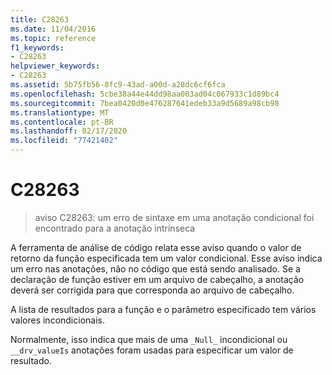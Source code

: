 ```yaml
---
title: C28263
ms.date: 11/04/2016
ms.topic: reference
f1_keywords:
- C28263
helpviewer_keywords:
- C28263
ms.assetid: 5b75fb56-8fc9-43ad-a00d-a28dc6cf6fca
ms.openlocfilehash: 5cbe38a44e44dd98aa003ad04c067933c1d89bc4
ms.sourcegitcommit: 7bea0420d0e476287641edeb33a9d5689a98cb98
ms.translationtype: MT
ms.contentlocale: pt-BR
ms.lasthandoff: 02/17/2020
ms.locfileid: "77421402"
---
```

# <a name="c28263"></a>C28263

> aviso C28263: um erro de sintaxe em uma anotação condicional foi encontrado para a anotação intrínseca

A ferramenta de análise de código relata esse aviso quando o valor de retorno da função especificada tem um valor condicional. Esse aviso indica um erro nas anotações, não no código que está sendo analisado. Se a declaração de função estiver em um arquivo de cabeçalho, a anotação deverá ser corrigida para que corresponda ao arquivo de cabeçalho.

A lista de resultados para a função e o parâmetro especificado tem vários valores incondicionais.

Normalmente, isso indica que mais de uma `_Null_` incondicional ou `__drv_valueIs` anotações foram usadas para especificar um valor de resultado.

